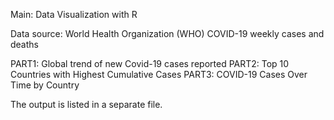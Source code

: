 Main: Data Visualization with R

Data source: World Health Organization (WHO) COVID-19 weekly cases and deaths

PART1: Global trend of new Covid-19 cases reported 
PART2: Top 10 Countries with Highest Cumulative Cases
PART3: COVID-19 Cases Over Time by Country

The output is listed in a separate file.
